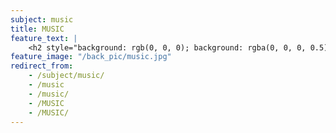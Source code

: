 ```yaml
---
subject: music
title: MUSIC
feature_text: |
    <h2 style="background: rgb(0, 0, 0); background: rgba(0, 0, 0, 0.5); color: #f1f1f1; padding: 10px;">MUSIC</h2>
feature_image: "/back_pic/music.jpg"
redirect_from:
    - /subject/music/
    - /music
    - /music/
    - /MUSIC
    - /MUSIC/
---
```

